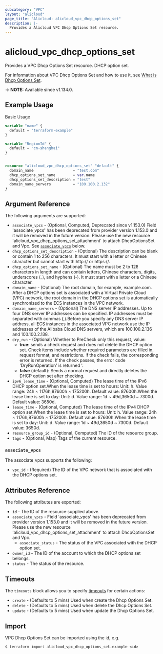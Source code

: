 ```yaml
---
subcategory: "VPC"
layout: "alicloud"
page_title: "Alicloud: alicloud_vpc_dhcp_options_set"
description: |-
  Provides a Alicloud VPC Dhcp Options Set resource.
---
```


# alicloud_vpc_dhcp_options_set

Provides a VPC Dhcp Options Set resource. DHCP option set.

For information about VPC Dhcp Options Set and how to use it, see [What is Dhcp Options Set](https://www.alibabacloud.com/help/en/virtual-private-cloud/latest/dhcp-options-sets-overview).

-> **NOTE:** Available since v1.134.0.

## Example Usage

Basic Usage

```terraform
variable "name" {
  default = "terraform-example"
}

variable "RegionId" {
  default = "cn-shanghai"
}


resource "alicloud_vpc_dhcp_options_set" "default" {
  domain_name                  = "test.com"
  dhcp_options_set_name        = var.name
  dhcp_options_set_description = "test"
  domain_name_servers          = "100.100.2.132"
}
```

## Argument Reference

The following arguments are supported:
* `associate_vpcs` - (Optional, Computed, Deprecated since v1.153.0) Field 'associate_vpcs' has been deprecated from provider version 1.153.0 and it will be removed in the future version. Please use the new resource 'alicloud_vpc_dhcp_options_set_attachment' to attach DhcpOptionsSet and Vpc. See [`associate_vpcs`](#associate_vpcs) below.
* `dhcp_options_set_description` - (Optional) The description can be blank or contain 1 to 256 characters. It must start with a letter or Chinese character but cannot start with http:// or https://.
* `dhcp_options_set_name` - (Optional) The name must be 2 to 128 characters in length and can contain letters, Chinese characters, digits, underscores (_), and hyphens (-). It must start with a letter or a Chinese character.
* `domain_name` - (Optional) The root domain, for example, example.com. After a DHCP options set is associated with a Virtual Private Cloud (VPC) network, the root domain in the DHCP options set is automatically synchronized to the ECS instances in the VPC network.
* `domain_name_servers` - (Optional) The DNS server IP addresses. Up to four DNS server IP addresses can be specified. IP addresses must be separated with commas (,).Before you specify any DNS server IP address, all ECS instances in the associated VPC network use the IP addresses of the Alibaba Cloud DNS servers, which are 100.100.2.136 and 100.100.2.138.
* `dry_run` - (Optional) Whether to PreCheck only this request, value:
  - **true**: sends a check request and does not delete the DHCP option set. Check items include whether required parameters are filled in, request format, and restrictions. If the check fails, the corresponding error is returned. If the check passes, the error code 'DryRunOperation' is returned '.
  - **false** (default): Sends a normal request and directly deletes the DHCP option set after checking.
* `ipv6_lease_time` - (Optional, Computed) The lease time of the IPv6 DHCP option set.When the lease time is set to hours: Unit: h. Value range: 24h ~ 1176h,87600h ~ 175200h. Default value: 87600h.When the lease time is set to day: Unit: d. Value range: 1d ~ 49d,3650d ~ 7300d. Default value: 3650d.
* `lease_time` - (Optional, Computed) The lease time of the IPv4 DHCP option set.When the lease time is set to hours: Unit: h. Value range: 24h ~ 1176h,87600h ~ 175200h. Default value: 87600h.When the lease time is set to day: Unit: d. Value range: 1d ~ 49d,3650d ~ 7300d. Default value: 3650d.
* `resource_group_id` - (Optional, Computed) The ID of the resource group.
* `tags` - (Optional, Map) Tags of the current resource.

### `associate_vpcs`

The associate_vpcs supports the following:
* `vpc_id` - (Required) The ID of the VPC network that is associated with the DHCP options set.

## Attributes Reference

The following attributes are exported:
* `id` - The ID of the resource supplied above.
* `associate_vpcs` - Field 'associate_vpcs' has been deprecated from provider version 1.153.0 and it will be removed in the future version. Please use the new resource 'alicloud_vpc_dhcp_options_set_attachment' to attach DhcpOptionsSet and Vpc.
  * `associate_status` - The status of the VPC associated with the DHCP option set.
* `owner_id` - The ID of the account to which the DHCP options set belongs.
* `status` - The status of the resource.

## Timeouts

The `timeouts` block allows you to specify [timeouts](https://www.terraform.io/docs/configuration-0-11/resources.html#timeouts) for certain actions:
* `create` - (Defaults to 5 mins) Used when create the Dhcp Options Set.
* `delete` - (Defaults to 5 mins) Used when delete the Dhcp Options Set.
* `update` - (Defaults to 5 mins) Used when update the Dhcp Options Set.

## Import

VPC Dhcp Options Set can be imported using the id, e.g.

```shell
$ terraform import alicloud_vpc_dhcp_options_set.example <id>
```